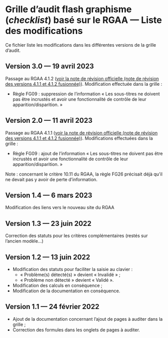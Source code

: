 # Grille d’audit flash graphisme (*checklist*) basé sur le RGAA — Liste des modifications

Ce fichier liste les modifications dans les différentes versions de la grille d’audit.

## Version 3.0 — 19 avril 2023

Passage au RGAA 4.1.2 ([voir la note de révision officielle (note de révision des versions 4.1.1 et 4.1.2 fusionnée)](https://accessibilite.numerique.gouv.fr/ressources/notes-de-revision-4-1-2/)). Modification effectuée dans la grille :

- Règle FG09 : suppression de l’information « Les sous-titres ne doivent pas être incrustés et avoir une fonctionnalité de contrôle de leur apparition/disparition. »

## Version 2.0 — 11 avril 2023

Passage au RGAA 4.1.1 ([voir la note de révision officielle (note de révision des versions 4.1.1 et 4.1.2 fusionnée)](https://accessibilite.numerique.gouv.fr/ressources/notes-de-revision-4-1-2/)). Modifications effectuées dans la grille :

- Règle FG09 : ajout de l’information « Les sous-titres ne doivent pas être incrustés et avoir une fonctionnalité de contrôle de leur apparition/disparition. »

Note : concernant le critère 10.11 du RGAA, la règle FG26 précisait déjà qu’il ne devait pas y avoir de perte d’information.

## Version 1.4 — 6 mars 2023

Modification des liens vers le nouveau site du RGAA

## Version 1.3 — 23 juin 2022

Correction des statuts pour les critères complémentaires (restés sur l’ancien modèle…)

## Version 1.2 — 13 juin 2022

- Modification des statuts pour faciliter la saisie au clavier :
    - « Problème(s) détecté(s) » devient « Invalidé » ;
    - « Problème non détecté » devient « Validé ».
- Modification des calculs en conséquence ;
- Modification de la documentation en conséquence.

## Version 1.1 — 24 février 2022

- Ajout de la documentation concernant l’ajout de pages à auditer dans la grille ;
- Correction des formules dans les onglets de pages à auditer.
